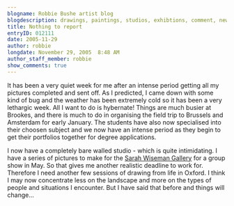 ```yaml
---
blogname: Robbie Bushe artist blog
blogdescription: drawings, paintings, studios, exhibtions, comment, news as they happen to Robbie Bushe
title: Nothing to report
entryID: 012111
date: 2005-11-29
author: robbie
longdate: November 29, 2005  8:48 AM
author_staff_member: robbie
show_comments: true
---
```


<p>It has been a very quiet week for me after an intense period getting all my pictures completed and sent off. As I predicted,  I came down with some kind of bug and the weather has been extremely cold so it has been a very lethargic week. All I want to do is hybernate! Things are much busier at Brookes, and there is much to do in organising the field trip to Brussels and Amsterdam for early January. The students have also now specialised into their choosen subject and we now have an intense period as they begin to get their portfolios together for degree applications. </p>

<p>I now have a completely bare walled studio - which is quite intimidating. I have a series of pictures to make for the <a href="http://www.wisegal.com/menus/main.asp">Sarah Wiseman Gallery</a> for a group show in May. So that gives me another realistic deadline to work for. Therefore I need another few sessions of drawing from life in Oxford. I think I may now concentrate less on the landscape and more on the types of people and situations I encounter. But I have said that before and things will change...</p>

